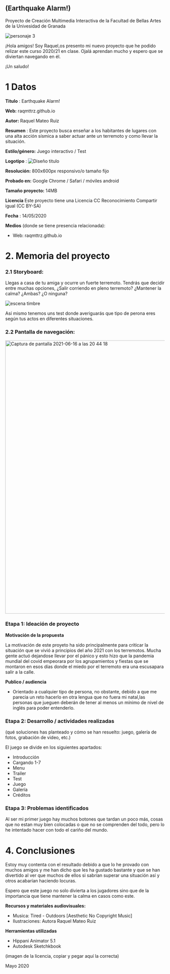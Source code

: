## (Earthquake Alarm!)

Proyecto de Creación Multimedia Interactiva de la  Facultad de Bellas Artes de la Univesidad de Granada

![personaje 3](https://user-images.githubusercontent.com/85738139/122108300-5414fd80-ce1c-11eb-8e5b-03d95fc63ba8.png)

¡Hola amigos! Soy Raquel,os presento mi nuevo proyecto que he podido relizar este curso 2020/21 en clase. Ojalá aprendan mucho y espero que se diviertan navegando en él. 

¡Un saludo!


# 1 Datos 



**Titulo** : Earthquake Alarm!

**Web:**   raqmttrz.github.io

**Autor:**  Raquel Mateo Ruiz

**Resumen** : Este proyecto busca enseñar a los habitantes de lugares con una alta acción sísmica a saber actuar ante un terremoto y como llevar la situación.

**Estilo/género:**  Juego interactivo / Test 

**Logotipo** : ![Diseño titulo](https://user-images.githubusercontent.com/85738139/122107724-ac97cb00-ce1b-11eb-9867-e0c9bf8d4363.png)

**Resolución:** 800x600px responsivo/o tamaño fijo 

**Probado en:**    Google Chrome / Safari / móviles android 

**Tamaño proyecto:** 14MB 

**Licencia** Este proyecto tiene una Licencia CC Reconocimiento Compartir igual (CC BY-SA)

**Fecha** : 14/05/2020

**Medios** (donde se tiene presencia relacionada):

- Web: raqmttrz.github.io


# 2. Memoria del proyecto 

### 2.1 Storyboard: 


Llegas a casa de tu amiga y ocurre un fuerte terremoto. Tendrás que decidir entre muchas opciones, ¿Salir corriendo en pleno terremoto? ¿Mantener la calma? ¿Ambas? ¿O ninguna? 

![escena timbre](https://user-images.githubusercontent.com/85738139/122107835-cafdc680-ce1b-11eb-9812-a3d0a8b16bc8.PNG)


Así mismo tenemos uns test donde averiguarás que tipo de perona eres según tus actos en diferentes situaciones.

### 2.2 Pantalla de navegación:

<img width="860" alt="Captura de pantalla 2021-06-16 a las 20 44 18" src="https://user-images.githubusercontent.com/85738139/122275147-aa993f00-cee3-11eb-82c8-a58036cb5a90.png">



### Etapa 1: Ideación de proyecto

**Motivación de la propuesta** 

La motivación de este proyeto ha sido principalmente para criticar la situación que se vivió a principios del año 2021 con los terremotos. Mucha gente actuó dejandose llevar por el pánico y esto hizo que la pandemia mundial del covid empeorara por los agrupamientos y fiestas que se montaron en esos días donde el miedo por el terremoto era una escusapara salir a la calle.  

**Publico / audiencia**

- Orientado a cualquier tipo de persona, no obstante, debido a que me parecia un reto hacerlo en otra lengua que no fuera mi natal,las personas que jueguen deberán de tener al menos un mínimo de nivel de inglés para poder entenderlo.

### Etapa 2: Desarrollo / actividades realizadas

(qué soluciones has planteado y cómo se han resuelto: juego, galería de fotos, grabación de video, etc.)

El juego se divide en los siguientes apartados:
- Introducción
- Cargando 1-7
- Menu 
- Trailer
- Test 
- Juego
- Galería
- Créditos


### Etapa 3: Problemas identificados

Al ser mi primer juego hay muchos botones que tardan un poco más, cosas que no estan muy bien colocadas o que no se comprenden del todo, pero lo he intentado hacer con todo el cariño del mundo.


# 4. Conclusiones 

Estoy muy contenta con el resultado debido a que lo he provado con muchos amigos y me han dicho que les ha gustado bastante y que se han divertido al ver que muchos de ellos si sabrían superar una situación así y otros acabarían haciendo locuras. 

Espero que este juego no solo divierta a los jugadores sino que de la importancia que tiene mantener la calma en casos como este.



**Recursos y materiales audiovisuales:**

* Musica: Tired - Outdoors [Aesthetic No Copyright Music]
* Ilustraciones: Autora Raquel Mateo Ruiz 

**Herramientas utilizadas**

- Hippani Animator 5.1
- Autodesk Sketchkbook 



(imagen de la licencia, copiar y pegar aquí la correcta)

Mayo 2020
